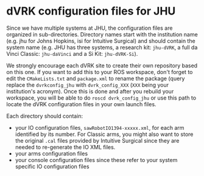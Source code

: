 dVRK configuration files for JHU
================================

Since we have multiple systems at JHU, the configuration files are
organized in sub-directories.  Directory names start with the
institution name (e.g. jhu for Johns Hopkins, isi for Intuitive
Surgical) and should contain the system name (e.g. JHU has three
systems, a research kit: `jhu-dVRK`, a full da Vinci Classic:
`jhu-daVinci` and a Si Kit: `jhu-dVRK-Si`).

We strongly encourage each dVRK site to create their own repository
based on this one.  If you want to add this to your ROS workspace,
don't forget to edit the `CMakeLists.txt` and `package.xml` to rename
the package (query replace the `dvrkconfig_jhu` with `dvrk_config_XXX`
(`XXX` being your institution's acronym). Once this is done and after
you rebuild your workspace, you will be able to do `roscd
dvrk_config_jhu` or use this path to locate the dVRK configuration
files in your own launch files.

Each directory should contain:
  * your IO configuration files, `sawRobotIO1394-xxxxx.xml`, for each arm identified by its
number.  For Classic arms, you might also want to store the original `.cal` files provided by Intuitive Surgical since they are needed to re-generate the IO XML files.
  * your arms configuration files
  * your console configuration files since these refer to your system specific IO configuration files
